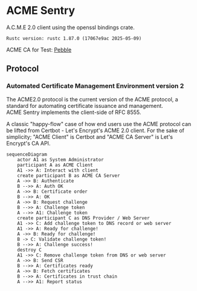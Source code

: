 # ACME Sentry

A.C.M.E 2.0 client using the openssl bindings crate.
```
Rustc version: rustc 1.87.0 (17067e9ac 2025-05-09)
```
ACME CA for Test: [Pebble](https://github.com/letsencrypt/pebble)

## Protocol
### Automated Certificate Management Environment version 2
The ACME2.0 protocol is the current version of the ACME protocol, a standard for automating
certificate issuance and management.  
ACME Sentry implements the client-side of RFC 8555.

A classic "happy-flow" case of how end users use the ACME protocol can be lifted from Certbot -
Let's Encrypt's ACME 2.0 client. For the sake of simplicity; "ACME Client" is Certbot and "ACME CA Server" is Let's Encrypt's
CA API.
```mermaid
sequenceDiagram
    actor A1 as System Administrator
    participant A as ACME Client
    A1 ->> A: Interact with client
    create participant B as ACME CA Server
    A ->> B: Authenticate
    B -->> A: Auth OK
    A ->> B: Certificate order
    B -->> A: OK
    A ->> B: Request challenge
    B -->> A: Challenge token
    A -->> A1: Challenge token 
    create participant C as DNS Provider / Web Server
    A1 ->> C: Add challenge token to DNS record or web server
    A1 ->> A: Ready for challenge!
    A ->> B: Ready for challenge!
    B -> C: Validate challenge token!
    B -->> A: Challenge success!
    destroy C
    A1 ->> C: Remove challenge token from DNS or web server
    A ->> B: Send CSR
    B -->> A: Certificates ready
    A ->> B: Fetch certificates
    B -->> A: Certificates in trust chain
    A -->> A1: Report status
```
